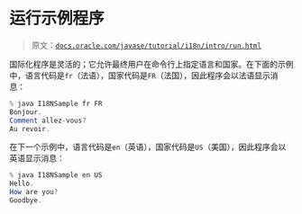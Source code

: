 # 运行示例程序

> 原文：[`docs.oracle.com/javase/tutorial/i18n/intro/run.html`](https://docs.oracle.com/javase/tutorial/i18n/intro/run.html)

国际化程序是灵活的；它允许最终用户在命令行上指定语言和国家。在下面的示例中，语言代码是`fr`（法语），国家代码是`FR`（法国），因此程序会以法语显示消息：

```java
% java I18NSample fr FR
Bonjour.
Comment allez-vous?
Au revoir.

```

在下一个示例中，语言代码是`en`（英语），国家代码是`US`（美国），因此程序会以英语显示消息：

```java
% java I18NSample en US
Hello.
How are you?
Goodbye.

```
